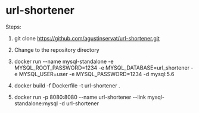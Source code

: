 # url-shortener

Steps:

1) git clone https://github.com/agustinservat/url-shortener.git

2) Change to the repository directory

3) docker run --name mysql-standalone -e MYSQL_ROOT_PASSWORD=1234 -e MYSQL_DATABASE=url_shortener -e MYSQL_USER=user -e MYSQL_PASSWORD=1234 -d mysql:5.6

4) docker build -f Dockerfile -t url-shortener .

5) docker run -p 8080:8080 --name url-shortener --link mysql-standalone:mysql -d url-shortener
